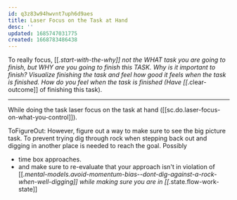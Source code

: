 ```yaml
---
id: q3z83w94hwvnt7uph6d9aes
title: Laser Focus on the Task at Hand
desc: ''
updated: 1685747031775
created: 1668783486438
---
```


To really focus, [[_.start-with-the-why]] not the WHAT task you are going to finish, but WHY are you going to finish this TASK. Why is it important to finish? Visualize finishing the task and feel how good it feels when the task is finished. How do you feel when the task is finished (Have [[_.clear-outcome]] of finishing this task). 

------------------------------------------------------

While doing the task laser focus on the task at hand ([[sc.do.laser-focus-on-what-you-control]]).

ToFigureOut: However, figure out a way to make sure to see the big picture task. To prevent trying dig through rock when stepping back out and digging in another place is needed to reach the goal. Possibly 
- time box approaches.
- and make sure to re-evaluate that your approach isn't in violation of [[_.mental-models.avoid-momentum-bias--dont-dig-against-a-rock-when-well-digging]] while making sure you are in [[_.state.flow-work-state]]
